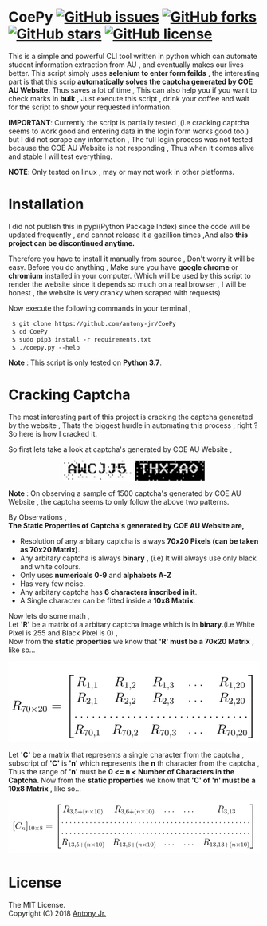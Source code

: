 # CoePy [![GitHub issues](https://img.shields.io/github/issues/antony-jr/CoePy.svg?style=flat-square)](https://github.com/antony-jr/CoePy/issues) [![GitHub forks](https://img.shields.io/github/forks/antony-jr/CoePy.svg?style=flat-square)](https://github.com/antony-jr/CoePy/network) [![GitHub stars](https://img.shields.io/github/stars/antony-jr/CoePy.svg?style=flat-square)](https://github.com/antony-jr/CoePy/stargazers) [![GitHub license](https://img.shields.io/github/license/antony-jr/CoePy.svg?style=flat-square)](https://github.com/antony-jr/CoePy/blob/master/LICENSE)

This is a simple and powerful CLI tool written in python which can automate student information extraction from AU , and
eventually makes our lives better.
This script simply uses **selenium to enter form feilds** , the interesting part is that this scrip **automatically solves the
captcha generated by COE AU Website.**
Thus saves a lot of time , This can also help you if you want to check marks in **bulk** , Just execute this script , drink
your coffee and wait for the script to show your requested information.

**IMPORTANT**: Currently the script is partially tested ,(i.e cracking captcha seems to work good and entering data in the login form works good too.) but I did not scrape any information , The full login process was not tested because the COE AU Website is not responding , Thus
when it comes alive and stable I will test everything.

**NOTE**: Only tested on linux , may or may not work in other platforms.

# Installation

I did not publish this in pypi(Python Package Index) since the code will be updated frequently , and cannot release it a gazillion times ,And also **this project can be discontinued anytime.** 

Therefore you have to install it manually from source , Don't worry it will be easy. Before you do anything , Make sure you have **google chrome** or **chromium** installed in your computer. (Which will be used by this script to render the website since it
depends so much on a real browser , I will be honest , the website is very cranky when scraped with requests)

Now execute the following commands in your terminal ,
```
 $ git clone https://github.com/antony-jr/CoePy
 $ cd CoePy
 $ sudo pip3 install -r requirements.txt
 $ ./coepy.py --help
```

**Note** : This script is only tested on **Python 3.7**.

# Cracking Captcha

The most interesting part of this project is cracking the captcha generated by the website , Thats the biggest hurdle
in automating this process , right ?
So here is how I cracked it.

So first lets take a look at captcha's generated by COE AU Website ,
<p align=center>
 <img src="CaptchaSamples/CaptchaSample0.png" height=40 width=140/>
 <img src="CaptchaSamples/CaptchaSample1.png" height=40 width=140/>
</p>

**Note** : On observing a sample of 1500 captcha's generated by COE AU Website , the captcha seems to only follow the above two patterns.

By Observations ,   
**The Static Properties of Captcha's generated by COE AU Website are,**   

* Resolution of any arbitary captcha is always **70x20 Pixels (can be taken as 70x20 Matrix)**.
* Any arbitary captcha is always **binary** , (i.e) It will always use only black and white colours.
* Only uses **numericals 0-9** and **alphabets A-Z**
* Has very few noise.
* Any arbitary captcha has **6 characters inscribed in it**.
* A Single character can be fitted inside a **10x8 Matrix**.

Now lets do some math ,   
Let **'R'** be a matrix of a arbitary captcha image which is in **binary**.(i.e White Pixel is 255 and Black Pixel is 0) ,   
Now from the **static properties** we know that **'R' must be a 70x20 Matrix** , like so...   
<p align=center>
 <img src="math/r.png" width=auto height=auto />
 </p>
 
Let **'C'** be a matrix that represents a single character from the captcha , subscript of **'C'** is **'n'** which represents the **n** th character from the captcha , Thus the range of **'n'** must be **0 <= n < Number of Characters in the Captcha**.
Now from the **static properties** we know that **'C' of 'n' must be a 10x8 Matrix** , like so... 
<p align=center>
 <img src="math/cn.png" width=auto height=auto />
</p>


# License

The MIT License.   
Copyright (C) 2018 [Antony Jr.](https://github.com/antony-jr)

